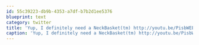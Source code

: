 ```yaml
---
id: 55c39223-db9b-4353-a7df-b7b2d1ee5376
blueprint: text
category: twitter
title: 'Yup, I definitely need a NeckBasket(tm) http://youtu.be/PisbWEEEYoE'
caption: 'Yup, I definitely need a NeckBasket(tm) http://youtu.be/PisbWEEEYoE'
---
```

